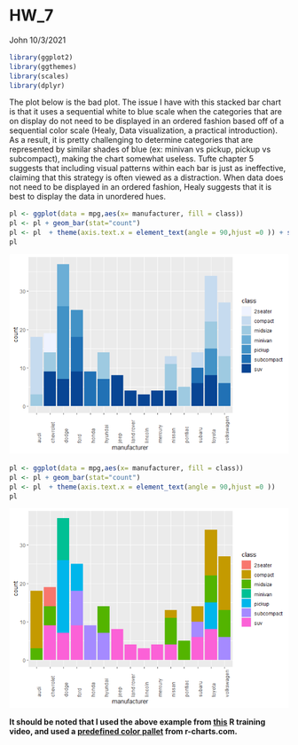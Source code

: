 HW\_7
================
John
10/3/2021

``` r
library(ggplot2)
library(ggthemes)
library(scales)
library(dplyr)
```

The plot below is the bad plot. The issue I have with this stacked bar
chart is that it uses a sequential white to blue scale when the
categories that are on display do not need to be displayed in an ordered
fashion based off of a sequential color scale (Healy, Data
visualization, a practical introduction). As a result, it is pretty
challenging to determine categories that are represented by similar
shades of blue (ex: minivan vs pickup, pickup vs subcompact), making the
chart somewhat useless. Tufte chapter 5 suggests that including visual
patterns within each bar is just as ineffective, claiming that this
strategy is often viewed as a distraction. When data does not need to be
displayed in an ordered fashion, Healy suggests that it is best to
display the data in unordered hues.

``` r
pl <- ggplot(data = mpg,aes(x= manufacturer, fill = class))
pl <- pl + geom_bar(stat="count")
pl <- pl  + theme(axis.text.x = element_text(angle = 90,hjust =0 )) + scale_fill_brewer()
pl
```

![](HW_7_files/figure-gfm/unnamed-chunk-2-1.png)<!-- -->

``` r
pl <- ggplot(data = mpg,aes(x= manufacturer, fill = class))
pl <- pl + geom_bar(stat="count")
pl <- pl  + theme(axis.text.x = element_text(angle = 90,hjust =0 ))
pl
```

![](HW_7_files/figure-gfm/unnamed-chunk-3-1.png)<!-- -->

**It should be noted that I used the above example from
[this](https://youtu.be/RPwJ6ExwPbg) R training video, and used a
[predefined color
pallet](https://r-charts.com/part-whole/stacked-bar-chart-ggplot2/) from
r-charts.com.**
